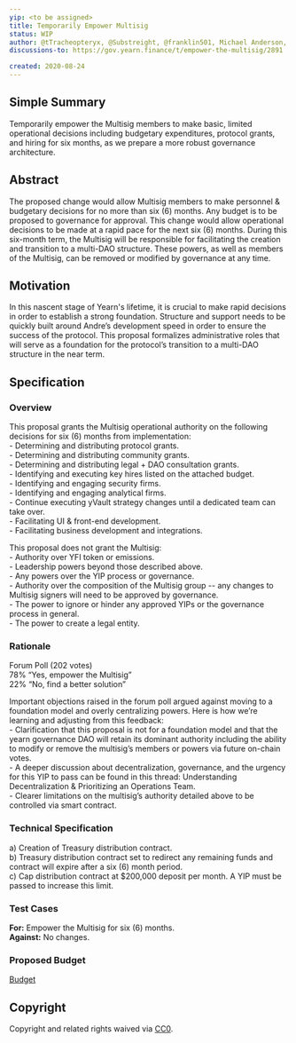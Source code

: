```yaml
---
yip: <to be assigned>
title: Temporarily Empower Multisig
status: WIP
author: @tTracheopteryx, @Substreight, @franklin501, Michael Anderson, Vance Spencer
discussions-to: https://gov.yearn.finance/t/empower-the-multisig/2891

created: 2020-08-24
---
```


<!--You can leave these HTML comments in your merged YIP and delete the visible duplicate text guides, they will not appear and may be helpful to refer to if you edit it again. This is the suggested template for new YIPs. Note that an YIP number will be assigned by an editor. When opening a pull request to submit your YIP, please use an abbreviated title in the filename, `yip-draft_title_abbrev.md`. The title should be 44 characters or less.-->
## Simple Summary
<!--"If you can't explain it simply, you don't understand it well enough." Simply describe the outcome the proposed changes intends to achieve. This should be non-technical and accessible to a casual community member.-->
Temporarily empower the Multisig members to make basic, limited operational decisions including budgetary expenditures, protocol grants, and hiring for six months, as we prepare a more robust governance architecture.

## Abstract
<!--A short (~200 word) description of the proposed change, the abstract should clearly describe the proposed change. This is what *will* be done if the YIP is implemented, not *why* it should be done or *how* it will be done. If the YIP proposes deploying a new contract, write, "we propose to deploy a new contract that will do x".-->
The proposed change would allow Multisig members to make personnel & budgetary decisions for no more than six (6) months. Any budget is to be proposed to governance for approval. This change would allow operational decisions to be made at a rapid pace for the next six (6) months. During this six-month term, the Multisig will be responsible for facilitating the creation and transition to a multi-DAO structure. These powers, as well as members of the Multisig, can be removed or modified by governance at any time.

## Motivation
<!--This is the problem statement. This is the *why* of the YIP. It should clearly explain *why* the current state of the protocol is inadequate.  It is critical that you explain *why* the change is needed, if the YIP proposes changing how something is calculated, you must address *why* the current calculation is innaccurate or wrong. This is not the place to describe how the YIP will address the issue!-->
In this nascent stage of Yearn's lifetime, it is crucial to make rapid decisions in order to establish a strong foundation. Structure and support needs to be quickly built around Andre’s development speed in order to ensure the success of the protocol. This proposal formalizes administrative roles that will serve as a foundation for the protocol’s transition to a multi-DAO structure in the near term. 

## Specification
<!--The specification should describe the syntax and semantics of any new feature, there are five sections
1. Overview
2. Rationale
3. Technical Specification
4. Test Cases
5. Configurable Values
-->

### Overview
<!--This is a high level overview of *how* the YIP will solve the problem. The overview should clearly describe how the new feature will be implemented.-->
This proposal grants the Multisig operational authority on the following decisions for six (6) months from implementation: 
    <br>  - Determining and distributing protocol grants.
    <br>  - Determining and distributing community grants.
    <br>  - Determining and distributing legal + DAO consultation grants. 
    <br>  - Identifying and executing key hires listed on the attached budget.
    <br>  - Identifying and engaging security firms. 
    <br>  - Identifying and engaging analytical firms. 
    <br>  - Continue executing yVault strategy changes until a dedicated team can take over.
    <br>  - Facilitating UI & front-end development.
    <br>  - Facilitating business development and integrations. 

This proposal does not grant the Multisig: 
    <br>  - Authority over YFI token or emissions.
    <br>  - Leadership powers beyond those described above.
    <br>  - Any powers over the YIP process or governance.
    <br>  - Authority over the composition of the Multisig group -- any changes to Multisig signers will need to be approved by governance.
    <br>  - The power to ignore or hinder any approved YIPs or the governance process in general.
    <br>  - The power to create a legal entity.

### Rationale
<!--This is where you explain the reasoning behind how you propose to solve the problem. Why did you propose to implement the change in this way, what were the considerations and trade-offs. The rationale fleshes out what motivated the design and why particular design decisions were made. It should describe alternate designs that were considered and related work. The rationale may also provide evidence of consensus within the community, and should discuss important objections or concerns raised during discussion.-->
Forum Poll (202 votes)
<br>78% “Yes, empower the Multisig”
<br>22% “No, find a better solution”

Important objections raised in the forum poll argued against moving to a foundation model and overly centralizing powers. Here is how we’re learning and adjusting from this feedback:
    <br> - Clarification that this proposal is not for a foundation model and that the yearn governance DAO will retain its dominant authority including the ability to modify or     remove the multisig’s members or powers via future on-chain votes.
    <br> - A deeper discussion about decentralization, governance, and the urgency for this YIP to pass can be found in this thread: Understanding Decentralization & Prioritizing an Operations Team.
    <br> - Clearer limitations on the multisig’s authority detailed above to be controlled via smart contract.

### Technical Specification
<!--The technical specification should outline the public API of the changes proposed. That is, changes to any of the interfaces yEarn Finance currently exposes or the creations of new ones.-->

a) Creation of Treasury distribution contract. 
<br>  b) Treasury distribution contract set to redirect any remaining funds and contract will expire after a six (6) month period. 
<br>  c) Cap distribution contract at $200,000 deposit per month. A YIP must be passed to increase this limit.

### Test Cases
**For:** Empower the Multisig for six (6) months.
<br>**Against:** No changes.

### Proposed Budget
<a href="https://imgur.com/a3W7XPU">Budget</a>

## Copyright
Copyright and related rights waived via [CC0](https://creativecommons.org/publicdomain/zero/1.0/).
